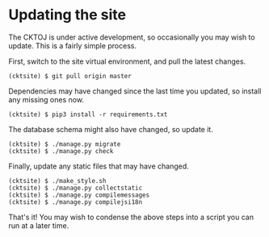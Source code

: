 # Updating the site

The CKTOJ is under active development, so occasionally you may wish to update. This is a fairly simple process.


First, switch to the site virtual environment, and pull the latest changes.

```
(cktsite) $ git pull origin master
```

Dependencies may have changed since the last time you updated, so install any missing ones now.

```
(cktsite) $ pip3 install -r requirements.txt
```

The database schema might also have changed, so update it.

```
(cktsite) $ ./manage.py migrate
(cktsite) $ ./manage.py check
```

Finally, update any static files that may have changed.

```
(cktsite) $ ./make_style.sh
(cktsite) $ ./manage.py collectstatic
(cktsite) $ ./manage.py compilemessages
(cktsite) $ ./manage.py compilejsi18n
```

That's it! You may wish to condense the above steps into a script you can run at a later time.
